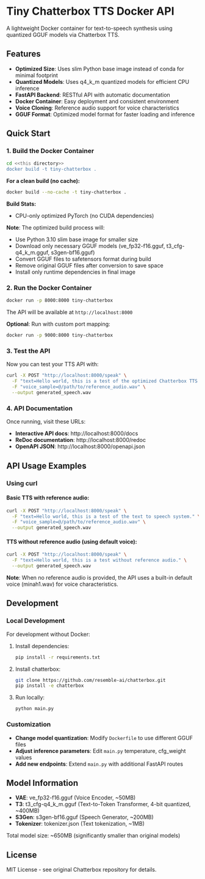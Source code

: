 # Tiny Chatterbox TTS Docker API

A lightweight Docker container for text-to-speech synthesis using quantized GGUF models via Chatterbox TTS.

## Features

- **Optimized Size**: Uses slim Python base image instead of conda for minimal footprint
- **Quantized Models**: Uses q4_k_m quantized models for efficient CPU inference
- **FastAPI Backend**: RESTful API with automatic documentation
- **Docker Container**: Easy deployment and consistent environment
- **Voice Cloning**: Reference audio support for voice characteristics
- **GGUF Format**: Optimized model format for faster loading and inference

## Quick Start

### 1. Build the Docker Container

```bash
cd <<this directory>>
docker build -t tiny-chatterbox .
```

**For a clean build (no cache):**
```bash
docker build --no-cache -t tiny-chatterbox .
```

**Build Stats:**
- CPU-only optimized PyTorch (no CUDA dependencies)

**Note**: The optimized build process will:
- Use Python 3.10 slim base image for smaller size
- Download only necessary GGUF models (ve_fp32-f16.gguf, t3_cfg-q4_k_m.gguf, s3gen-bf16.gguf)
- Convert GGUF files to safetensors format during build
- Remove original GGUF files after conversion to save space
- Install only runtime dependencies in final image

### 2. Run the Docker Container

```bash
docker run -p 8000:8000 tiny-chatterbox
```

The API will be available at `http://localhost:8000`

**Optional**: Run with custom port mapping:
```bash
docker run -p 9000:8000 tiny-chatterbox
```

### 3. Test the API

Now you can test your TTS API with:

```bash
curl -X POST "http://localhost:8000/speak" \
  -F "text=Hello world, this is a test of the optimized Chatterbox TTS system." \
  -F "voice_sample=@/path/to/reference_audio.wav" \
  --output generated_speech.wav
```

### 4. API Documentation

Once running, visit these URLs:
- **Interactive API docs**: http://localhost:8000/docs
- **ReDoc documentation**: http://localhost:8000/redoc
- **OpenAPI JSON**: http://localhost:8000/openapi.json

## API Usage Examples

### Using curl

#### Basic TTS with reference audio:

```bash
curl -X POST "http://localhost:8000/speak" \
  -F "text=Hello world, this is a test of the text to speech system." \
  -F "voice_sample=@/path/to/reference_audio.wav" \
  --output generated_speech.wav
```

#### TTS without reference audio (using default voice):

```bash
curl -X POST "http://localhost:8000/speak" \
  -F "text=Hello world, this is a test without reference audio." \
  --output generated_speech.wav
```

**Note**: When no reference audio is provided, the API uses a built-in default voice (minah1.wav) for voice characteristics.

## Development

### Local Development

For development without Docker:

1. Install dependencies:
   ```bash
   pip install -r requirements.txt
   ```

2. Install chatterbox:
   ```bash
   git clone https://github.com/resemble-ai/chatterbox.git
   pip install -e chatterbox
   ```

3. Run locally:
   ```bash
   python main.py
   ```

### Customization

- **Change model quantization**: Modify `Dockerfile` to use different GGUF files
- **Adjust inference parameters**: Edit `main.py` temperature, cfg_weight values
- **Add new endpoints**: Extend `main.py` with additional FastAPI routes

## Model Information

- **VAE**: ve_fp32-f16.gguf (Voice Encoder, ~50MB)
- **T3**: t3_cfg-q4_k_m.gguf (Text-to-Token Transformer, 4-bit quantized, ~400MB)
- **S3Gen**: s3gen-bf16.gguf (Speech Generator, ~200MB)
- **Tokenizer**: tokenizer.json (Text tokenization, ~1MB)

Total model size: ~650MB (significantly smaller than original models)

## License

MIT License - see original Chatterbox repository for details.
